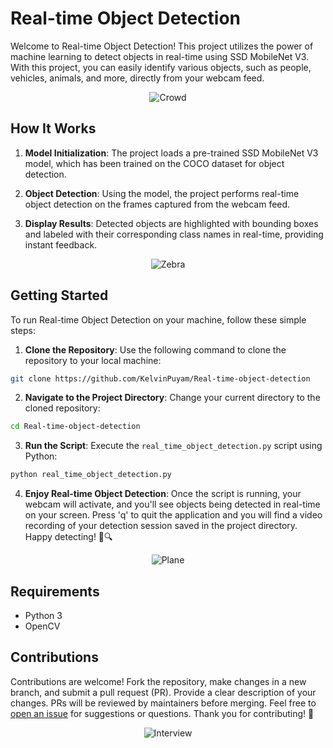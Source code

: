 # Real-time Object Detection

Welcome to Real-time Object Detection! This project utilizes the power of machine learning to detect objects in real-time using SSD MobileNet V3. With this project, you can easily identify various objects, such as people, vehicles, animals, and more, directly from your webcam feed.

<p align="center">
  <img src="gifs/crowd.gif" alt="Crowd">
</p>

## How It Works

1. **Model Initialization**: The project loads a pre-trained SSD MobileNet V3 model, which has been trained on the COCO dataset for object detection.

2. **Object Detection**: Using the model, the project performs real-time object detection on the frames captured from the webcam feed.

3. **Display Results**: Detected objects are highlighted with bounding boxes and labeled with their corresponding class names in real-time, providing instant feedback.

<p align="center">
  <img src="gifs/zebra.gif" alt="Zebra">
</p>

## Getting Started

To run Real-time Object Detection on your machine, follow these simple steps:

1. **Clone the Repository**: Use the following command to clone the repository to your local machine:

```bash
git clone https://github.com/KelvinPuyam/Real-time-object-detection
```

2. **Navigate to the Project Directory**: Change your current directory to the cloned repository:

```bash
cd Real-time-object-detection
```

3. **Run the Script**: Execute the `real_time_object_detection.py` script using Python:

```bash
python real_time_object_detection.py
```

4. **Enjoy Real-time Object Detection**: Once the script is running, your webcam will activate, and you'll see objects being detected in real-time on your screen. Press 'q' to quit the application and you will find a video recording of your detection session saved in the project directory. Happy detecting! 🎥🔍

<p align="center">
  <img src="gifs/plane.gif" alt="Plane">
</p>

## Requirements

- Python 3
- OpenCV

## Contributions

Contributions are welcome! Fork the repository, make changes in a new branch, and submit a pull request (PR). Provide a clear description of your changes. PRs will be reviewed by maintainers before merging. Feel free to [open an issue](https://github.com/KelvinPuyam/Real-time-object-detection/issues) for suggestions or questions. Thank you for contributing! 🚀

<p align="center">
  <img src="gifs/interview.gif" alt="Interview">
</p>
